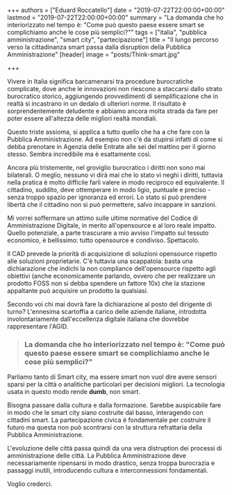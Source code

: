 +++
authors = ["Eduard Roccatello"]
date = "2019-07-22T22:00:00+00:00"
lastmod = "2019-07-22T22:00:00+00:00"
summary = "La domanda che ho interiorizzato nel tempo è: \"Come può questo paese essere smart se complichiamo anche le cose più semplici?\""
tags = ["italia", "pubblica amministrazione", "smart city", "partecipazione"]
title = "Il lungo percorso verso la cittadinanza smart passa dalla disruption della Pubblica Amministrazione"
[header]
image = "posts/Think-smart.jpg"

+++

Vivere in Italia significa barcamenarsi tra procedure burocratiche complicate, dove anche le innovazioni non riescono a staccarsi dallo strato burocratico storico, aggiungendo provvedimenti di semplificazione che in realtà si incastrano in un dedalo di ulteriori norme. Il risultato è sorprendentemente deludente e abbiamo ancora molta strada da fare per poter essere all'altezza delle migliori realtà mondiali.

Questo triste assioma, si applica a tutto quello che ha a che fare con la Pubblica Amministrazione. Ad esempio non c'è da stupirsi infatti di come si debba prenotare in Agenzia delle Entrate alle sei del mattino per il giorno stesso. Sembra incredibile ma è esattamente così.

Ancora più tristemente, nel groviglio burocratico i diritti non sono mai bilaterali. O meglio, nessuno vi dirà mai che lo stato vi neghi i diritti, tuttavia nella pratica è molto difficile farli valere in modo reciproco ed equivalente. Il cittadino, suddito, deve ottemperare in modo ligio, puntuale e preciso - senza troppo spazio per ignoranza ed errori. Lo stato si può prendere libertà che il cittadino non si può permettere, salvo incappare in sanzioni.

Mi vorrei soffermare un attimo sulle ultime normative del Codice di Amministrazione Digitale, in merito all'opensource e al loro reale impatto. Quello potenziale, a parte trascurare a mio avviso l'impatto sul tessuto economico, è bellissimo: tutto opensource e condiviso. Spettacolo.

Il CAD prevede la priorità di acquisizione di soluzioni opensource rispetto alle soluzioni proprietarie. C'è tuttavia una scappatoia: basta una dichiarazione che indichi la non compliance dell'opensource rispetto agli obiettivi (anche economicamente parlando, ovvero che per realizzare un prodotto FOSS non si debba spendere un fattore 10x) che la stazione appaltante può acquisire un prodotto la qualsiasi.

Secondo voi chi mai dovrà fare la dichiarazione al posto del dirigente di turno? L'ennesima scartoffia a carico delle aziende italiane, introdotta involontariamente dall'eccellenza digitale italiana che dovrebbe rappresentare l'AGID.

> ### La domanda che ho interiorizzato nel tempo è: "Come può questo paese essere smart se complichiamo anche le cose più semplici?"

Parliamo tanto di Smart city, ma essere smart non vuol dire avere sensori sparsi per la città o analitiche particolari per decisioni migliori. La tecnologia usata in questo modo rende **dumb**, non smart.

Bisogna passare dalla cultura e dalla formazione. Sarebbe auspicabile fare in modo che le smart city siano costruite dal basso, interagendo con cittadini smart. La partecipazione civica è fondamentale per costruire il futuro ma questa non può scontrarsi con la struttura refrattaria della Pubblica Amministrazione.

L'evoluzione delle città passa quindi da una vera distruption dei processi di amministrazione delle città. La Pubblica Amministrazione deve necessariamente ripensarsi in modo drastico, senza troppa burocrazia e passaggi inutili, introducendo cultura e interconnessioni fondamentali.

Voglio crederci.
